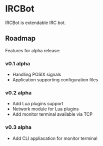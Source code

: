 # IRCBot

IRCBot is extendable IRC bot.

## Roadmap

Features for alpha release:

### v0.1 alpha
 * Handling POSIX signals
 * Application supporting configuration files

### v0.2 alpha
 * Add Lua plugins support
 * Network module for Lua plugins
 * Add monitor terminal available via TCP

### v0.3 alpha
 * Add CLI appliacation for monitor terminal
